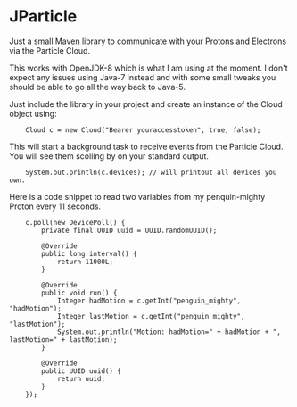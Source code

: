 # JParticle

Just a small Maven library to communicate with your Protons and Electrons via the Particle Cloud.

This works with OpenJDK-8 which is what I am using at the moment.
I don't expect any issues using Java-7 instead and with some small tweaks you should be able to go all the way back to Java-5.

Just include the library in your project and create an instance of the Cloud object using:

        Cloud c = new Cloud("Bearer youraccesstoken", true, false);

This will start a background task to receive events from the Particle Cloud. You will see them scolling by on your standard output.

        System.out.println(c.devices); // will printout all devices you own.

Here is a code snippet to read two variables from my penquin-mighty Proton every 11 seconds.

        c.poll(new DevicePoll() {
            private final UUID uuid = UUID.randomUUID();

            @Override
            public long interval() {
                return 11000L;
            }

            @Override
            public void run() {
                Integer hadMotion = c.getInt("penguin_mighty", "hadMotion");
                Integer lastMotion = c.getInt("penguin_mighty", "lastMotion");
                System.out.println("Motion: hadMotion=" + hadMotion + ", lastMotion=" + lastMotion);
            }

            @Override
            public UUID uuid() {
                return uuid;
            }
        });

